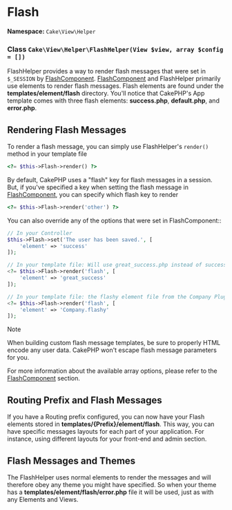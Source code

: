 # Flash

**Namespace:** `Cake\View\Helper`

### Class `Cake\View\Helper\FlashHelper(View $view, array $config = [])`

FlashHelper provides a way to render flash messages that were set in
`$_SESSION` by [FlashComponent](../../controllers/components/flash.md).
[FlashComponent](../../controllers/components/flash.md) and FlashHelper
primarily use elements to render flash messages.  Flash elements are found under
the **templates/element/flash** directory.  You'll notice that CakePHP's App
template comes with three flash elements: **success.php**, **default.php**, and
**error.php**.

## Rendering Flash Messages

To render a flash message, you can simply use FlashHelper's `render()`
method in your template file

```php
<?= $this->Flash->render() ?>

```

By default, CakePHP uses a "flash" key for flash messages in a session.  But, if
you've specified a key when setting the flash message in
[FlashComponent](../../controllers/components/flash.md), you can specify which
flash key to render

```php
<?= $this->Flash->render('other') ?>

```

You can also override any of the options that were set in FlashComponent::

```php
// In your Controller
$this->Flash->set('The user has been saved.', [
    'element' => 'success'
]);

// In your template file: Will use great_success.php instead of success.php
<?= $this->Flash->render('flash', [
    'element' => 'great_success'
]);

// In your template file: the flashy element file from the Company Plugin
<?= $this->Flash->render('flash', [
    'element' => 'Company.flashy'
]);

```

> [!NOTE]
> When building custom flash message templates, be sure to properly HTML
> encode any user data. CakePHP won't escape flash message parameters for you.
>

For more information about the available array options, please refer to the
[FlashComponent](../../controllers/components/flash.md) section.

## Routing Prefix and Flash Messages

If you have a Routing prefix configured, you can now have your Flash elements
stored in **templates/{Prefix}/element/flash**. This way, you can have
specific messages layouts for each part of your application. For instance, using
different layouts for your front-end and admin section.

## Flash Messages and Themes

The FlashHelper uses normal elements to render the messages and will therefore
obey any theme you might have specified. So when your theme has a
**templates/element/flash/error.php** file it will be used, just as with any
Elements and Views.
